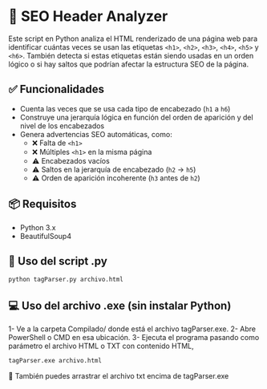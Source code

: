 # 🧠 SEO Header Analyzer

Este script en Python analiza el HTML renderizado de una página web para identificar cuántas veces se usan las etiquetas `<h1>`, `<h2>`, `<h3>`, `<h4>`, `<h5>` y `<h6>`. También detecta si estas etiquetas están siendo usadas en un orden lógico o si hay saltos que podrían afectar la estructura SEO de la página.

## ✅ Funcionalidades

- Cuenta las veces que se usa cada tipo de encabezado (`h1` a `h6`)
- Construye una jerarquía lógica en función del orden de aparición y del nivel de los encabezados
- Genera advertencias SEO automáticas, como:
  - ❌ Falta de `<h1>`
  - ❌ Múltiples `<h1>` en la misma página
  - ⚠️ Encabezados vacíos
  - ⚠️ Saltos en la jerarquía de encabezado (`h2` → `h5`)
  - ⚠️ Orden de aparición incoherente (`h3` antes de `h2`)

## 📦 Requisitos

  - Python 3.x
  - BeautifulSoup4

## 🐍 Uso del script .py

```bash
python tagParser.py archivo.html
```

## 💻 Uso del archivo .exe (sin instalar Python)

 1- Ve a la carpeta Compilado/ donde está el archivo tagParser.exe.
 2- Abre PowerShell o CMD en esa ubicación.
 3- Ejecuta el programa pasando como parámetro el archivo HTML o TXT con contenido HTML, 

```bash
tagParser.exe archivo.html
```
 
🔁 También puedes arrastrar el archivo txt encima de tagParser.exe

